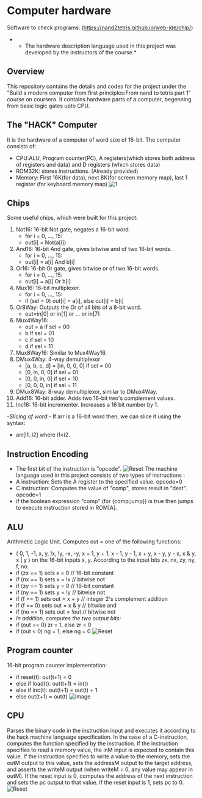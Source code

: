 # Computer hardware
Software to check programs: (https://nand2tetris.github.io/web-ide/chip/)
- * The hardware description language used in this project was developed by the instructors of the course.*
## Overview
 This repository contains the details and codes for the project under the "Build a modern computer from first principles:From nand to tetris part 1" course on coursera. It contains hardware parts of a computer, begenning from basic logic gates upto CPU.
## The "HACK" Computer
It is the hardware of a computer of word size of 16-bit. The computer consists of: 
- CPU:ALU, Program counter(PC), A registers(which stores both address of registers and data) and D registers (which stores data)
- ROM32K: stores instructions. (Already provided)
- Memory: First 16K(for data), next 8K(for screen memory map), last 1 register (for keyboard memory map)
![1](https://github.com/user-attachments/assets/e65801a4-c970-47b3-ad0b-c0a70588cdfc)
## Chips
Some useful chips, which were built for this project:
1. Not16: 16-bit Not gate, negates a 16-bit word.
   - for i = 0, ..., 15:
   - out[i] = Not(a[i])
2. And16: 16-bit And gate, gives bitwise and of two 16-bit words.
   - for i = 0, ..., 15:
   - out[i] = a[i] And b[i]
3. Or16: 16-bit Or gate, gives bitwise or of two 16-bit words.
   - for i = 0, ..., 15:
   - out[i] = a[i] Or b[i]
4. Mux16: 16-bit multiplexer.
   - for i = 0, ..., 15:
   - if (sel = 0) out[i] = a[i], else out[i] = b[i]
6. Or8Way: Outputs the Or of all bits of a 8-bit word.
   - out=in[0] or in[1] or ... or in[7]
7. Mux4Way16:
   - out = a if sel = 00
   - b if sel = 01
   - c if sel = 10
   - d if sel = 11
8. Mux8Way16: Similar to Mux4Way16.
9. DMux4Way: 4-way demultiplexor
   - [a, b, c, d] = [in, 0, 0, 0] if sel = 00
   - [0, in, 0, 0] if sel = 01
   - [0, 0, in, 0] if sel = 10
   - [0, 0, 0, in] if sel = 11
10. DMux8Way: 8-way demultiplexor, similar to DMux4Way.
11. Add16: 16-bit adder. Adds two 16-bit two's complement values.
12. Inc16: 16-bit incrementer. Increases a 16 bit number by 1.

-*Slicing of word*:-
If arr is a 16-bit word then, we can slice it using the syntax:
- arr[i1..i2] where i1<i2.
## Instruction Encoding
- The first bit of the instruction is "opcode".
![Reset](https://github.com/user-attachments/assets/81ec92cd-86d6-4020-a0a6-69071baacfa6)
The machine language used in this project consists of two types of instructions :
- A instruction: Sets the A register to the specified value. opcode=0
- C instruction: Computes the value of "comp", stores result in "dest". opcode=1
- if the boolean expression "comp" (for {comp;jump}) is true then jumps to execute instruction stored in ROM[A].
## ALU
Arithmetic Logic Unit. Computes out = one of the following functions:
- ( 0, 1, -1, x, y, !x, !y, -x, -y, x + 1, y + 1, x - 1, y - 1, x + y, x - y, y - x, x & y, x | y ) on the 16-bit inputs x, y.
According to the input bits zx, nx, zy, ny, f, no.
- if (zx == 1) sets x = 0        // 16-bit constant
- if (nx == 1) sets x = !x       // bitwise not
- if (zy == 1) sets y = 0        // 16-bit constant
- if (ny == 1) sets y = !y       // bitwise not
- if (f == 1)  sets out = x + y  // integer 2's complement addition
- if (f == 0)  sets out = x & y  // bitwise and
- if (no == 1) sets out = !out   // bitwise not
- *In addition, computes the two output bits:*
- if (out == 0) zr = 1, else zr = 0
- if (out < 0)  ng = 1, else ng = 0
![Reset](https://github.com/user-attachments/assets/75b88f17-3109-46c5-8cd1-748fd36b8a51)
## Program counter
16-bit program counter implementation:
- if      reset(t): out(t+1) = 0
- else if load(t):  out(t+1) = in(t)
- else if inc(t):   out(t+1) = out(t) + 1
- else              out(t+1) = out(t)
![image](https://github.com/user-attachments/assets/83457ef1-9a4b-42ec-a50e-8d19a98843ee)
## CPU
Parses the binary code in the instruction input and executes it according to the hack machine language specification. In the case of a C-instruction, computes the function specified by the instruction. If the instruction specifies to read a memory value, the inM input is expected to contain this value. If the instruction specifies to write a value to the memory, sets the outM output to this value, sets the addressM output to the target address, and asserts the writeM output (when writeM = 0, any value may appear in outM). If the reset input is 0, computes the address of the next instruction and sets the pc output to that value. If the reset input is 1, sets pc to 0.
![Reset](https://github.com/user-attachments/assets/f4ee8a8a-3428-479c-b73f-90510ddee76f)
